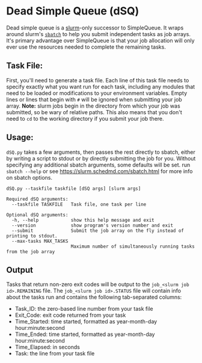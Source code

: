 # Dead Simple Queue (dSQ)
Dead simple queue is a [slurm](https://slurm.schedmd.com/)-only successor to SimpleQueue. It wraps around slurm's [`sbatch`](https://slurm.schedmd.com/sbatch.html) to help you submit independent tasks as job arrays. It's primary advantage over SimpleQueue is that your job allocation will only ever use the resources needed to complete the remaining tasks.

## Task File:
First, you'll need to generate a task file. Each line of this task file needs to specify exactly what you want run for each task, including any modules that need to be loaded or modifications to your environment variables. Empty lines or lines that begin with `#` will be ignored when submitting your job array. **Note:** slurm jobs begin in the directory from which your job was submitted, so be wary of relative paths. This also means that you don't need to `cd` to the working directory if you submit your job there.

## Usage:
`dSQ.py` takes a few arguments, then passes the rest directly to sbatch, either by writing a script to stdout or by directly submitting the job for you. Without specifying any additional sbatch arguments, some defaults will be set. run `sbatch --help` or see https://slurm.schedmd.com/sbatch.html for more info on sbatch options.


```
dSQ.py --taskfile taskfile [dSQ args] [slurm args]

Required dSQ arguments:
  --taskfile TASKFILE   Task file, one task per line

Optional dSQ arguments:
  -h, --help            show this help message and exit
  --version             show program's version number and exit
  --submit              Submit the job array on the fly instead of printing to stdout.
  --max-tasks MAX_TASKS
                        Maximum number of simultaneously running tasks from the job array
```

## Output
Tasks that return non-zero exit codes will be output to the `job_<slurm job id>.REMAINING` file. The `job_<slurm job id>.STATUS` file will contain info about the tasks run and contains the following tab-separated columns:

* Task_ID: the zero-based line number from your task file
* Exit_Code: exit code returned from your task
* Time_Started: time started, formatted as year-month-day hour:minute:second
* Time_Ended: time started, formatted as year-month-day hour:minute:second
* Time_Elapsed: in seconds
* Task: the line from your task file

